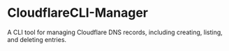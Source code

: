 # CloudflareCLI-Manager
A CLI tool for managing Cloudflare DNS records, including creating, listing, and deleting entries.
